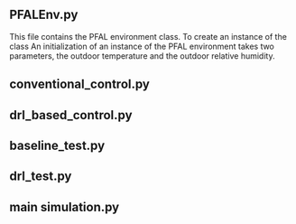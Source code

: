 

## PFALEnv.py
This file contains the PFAL environment class. To create an instance of the class An initialization of an instance of the PFAL environment takes two parameters, the outdoor temperature and the outdoor relative humidity.

## conventional_control.py

## drl_based_control.py

## baseline_test.py

## drl_test.py

## main simulation.py
